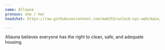 ```yaml
---
name: Allauna
pronoun: she / her
headshot: https://raw.githubusercontent.com/mab253/unlock-nyc-web/main/uploads/allauna_cropped.png

---
```

Allauna believes everyone has the right to clean, safe, and adequate housing.